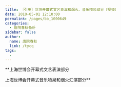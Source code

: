 ```yaml
---
title: ［引用］世博开幕式文艺表演和烟火、音乐喷泉部分（视频）
date: 2010-05-01 12:10:00
permalink: /pages/bb_1000649
categories: 
  - 唐院春秋备份
sidebar: false
author: 
  name: 唐院春秋
  link: /tycq
tags: 
  - 
---
```


**上海世博会开幕式文艺表演部分  
  
上海世博会开幕式音乐喷泉和烟火汇演部分**